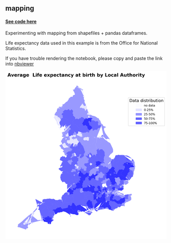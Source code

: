 ## mapping


#### [See code here](mapping_code.ipynb)


Experimenting with mapping from shapefiles + pandas dataframes. 

Life expectancy data used in this example is from the Office for National Statistics.  

If you have trouble rendering the notebook, please copy and paste the link into [nbviewer](https://nbviewer.jupyter.org/)

![Life expectancy per local authority](map_figure.png)
